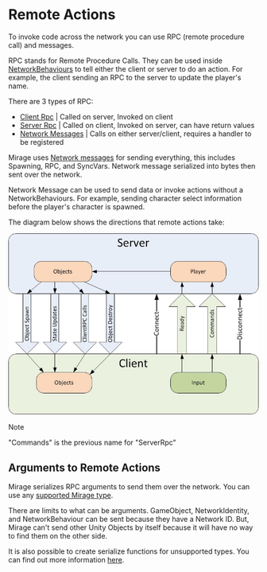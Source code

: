 # Remote Actions

To invoke code across the network you can use RPC (remote procedure call) and messages. 

RPC stands for  Remote Procedure Calls. They can be used inside [NetworkBehaviours](xref:Mirage.NetworkBehaviour) to tell either the client or server to do an action. For example, the client sending an RPC to the server to update the player's name.

There are 3 types of RPC:
- [Client Rpc](./ClientRpc.md) | Called on server, Invoked on client
- [Server Rpc](./ServerRpc.md) | Called on client, Invoked on server, can have return values
- [Network Messages](./NetworkMessages.md) | Calls on either server/client, requires a handler to be registered

Mirage uses [Network messages](./NetworkMessages.md) for sending everything, this includes Spawning, RPC, and SyncVars. Network message serialized into bytes then sent over the network. 

Network Message can be used to send data or invoke actions without a NetworkBehaviours. For example, sending character select information before the player's character is spawned. 

The diagram below shows the directions that remote actions take:

![Data Flow Graph](UNetDirections.jpg)

>[!NOTE] 
> "Commands" is the previous name for "ServerRpc"

## Arguments to Remote Actions

Mirage serializes RPC arguments to send them over the network. You can use any [supported Mirage type](../DataTypes.md).

There are limits to what can be arguments. GameObject, NetworkIdentity, and NetworkBehaviour can be sent because they have a Network ID. But, Mirage can't send other Unity Objects by itself because it will have no way to find them on the other side.

It is also possible to create serialize functions for unsupported types. You can find out more information [here](../DataTypes.md#custom-data-types).
